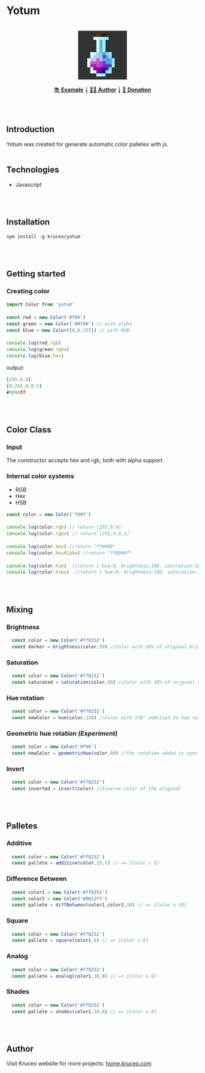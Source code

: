 # Yotum

<br>
<div align='center'>
<img src="./icon.png" width=128px>


<a href="https://yotum.kruceo.com">📚 <strong>Example</strong></a> ╽
<a href="https://home.kruceo.com">🧒🏼 <strong>Author</strong></a> ╽
<a href="https://home.kruceo.com/donation">🎁 <strong>Donation</strong></a>
</div>
<br>
<br>

## **Introduction**

Yotum was created for generate automatic color palletes with js.
<br><br>
## **Technologies**

* Javascript

<br><br>
## **Installation**
```
npm install -g kruceo/yotum

```
<br><br>
## **Getting started**

### Creating color

```js
import Color from 'yotum'

const red = new Color('#f00')
const green = new Color('#0f08') // with alpha
const blue = new Color([0,0,255]) // with RGB

console.log(red.rgb)
console.log(green.rgba)
console.log(blue.hex)
```
output:
```js
[255,0,0]
[0,255,0,0.5]
#0000ff
```
<br><br>

## **Color Class**

### Input
The constructor accepts hex and rgb, both with alpha support.

### Internal color systems
* RGB
* Hex
* HSB

```js
const color = new Color('f00f')

console.log(color.rgb) // return [255,0,0]
console.log(color.rgba) // return [255,0,0,1]

console.log(color.hex) //return "ff0000"
console.log(color.hexAlpha) //return "ff0000f"

console.log(color.hsb)  //return { hue:0, brightness:100, saturation:100 }
console.log(color.hsba)  //return { hue:0, brightness:100, saturation:100, alpha:100 }
```

<br><br>
## **Mixing**

### Brightness


```js
  const color = new Color('#ff8252')
  const darker = brightness(color,50) //Color with 50% of original bright
```


### Saturation


```js
  const color = new Color('#ff8252')
  const saturated = saturation(color,50) //Color with 50% of original saturation
```

### Hue rotation


```js
  const color = new Color('#ff8252')
  const newColor = hue(color,130) //Color with 130° addition to hue rotation
```


### Geometric hue rotation ***(Experiment)***


```js
  const color = new Color('#f00')
  const newColor = geometricHue(color,90) //the rotation added is sync with color wheel.
```

### Invert


```js
  const color = new Color('#ff8252')
  const inverted = invert(color) //Inverse color of the original
```
<br><br>

## **Palletes**

### Additive


```js
  const color = new Color('#ff8252')
  const pallete = additive(color,25,5) // => [Color x 5]
```

### Difference Between


```js
  const color1 = new Color('#ff8252')
  const color2 = new Color('#0022ff')
  const pallete = diffBetween(color1,color2,10) // => [Color x 10]
```

### Square


```js
  const color = new Color('#ff8252')
  const pallete = square(color1,8) // => [Color x 8]
```

### Analog


```js
  const color = new Color('#ff8252')
  const pallete = analog(color1,30,8) // => [Color x 8]
```

### Shades


```js
  const color = new Color('#ff8252')
  const pallete = shades(color1,10,8) // => [Color x 8]
```

<br><br>
## Author
Visit Kruceo website for more projects: <a href='https://home.kruceo.com'>home.kruceo.com
